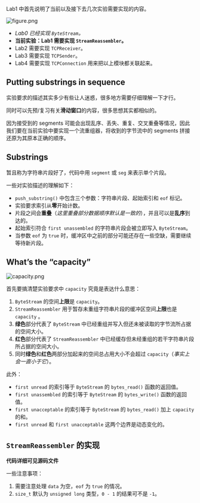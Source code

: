 Lab1 中首先说明了当前以及接下去几次实验需要实现的内容。

![figure.png](https://imgbed001.oss-cn-hangzhou.aliyuncs.com/img/figure1.png)

- *Lab0 已经实现 `ByteStream`。*
- **当前实验：Lab1 需要实现 `StreamReassembler`。**
- Lab2 需要实现 `TCPReceiver`。
- Lab3 需要实现 `TCPSender`。
- Lab4 需要实现 `TCPConnection` 用来把以上模块都关联起来。

## Putting substrings in sequence

实验要求的描述其实多少有些让人迷惑，很多地方需要仔细理解一下才行。

同时可以先预/复习有关**滑动窗口**的内容，很多思想其实都相似的。

因为接受到的 segments 可能会出现乱序、丢失、重复、交叉重叠等情况，因此我们要在当前实验中要实现一个流重组器，将收到的字节流中的 segments 拼接还原为其原本正确的顺序。

## Substrings

暂且称为字符串片段好了，代码中用 `segment` 或 `seg` 来表示单个片段。

一些对实验描述的理解如下：

- `push_substring()` 中包含三个参数：字符串片段、起始索引和 `eof` 标记。
- 实验要求索引从**零**开始计数。
- 片段之间会**重叠**（*这里重叠部分数据顺序默认是一致的*），并且可以是**乱序**到达的。
- 起始索引符合 `first unassembled` 的字符串片段会被立即写入 `ByteStream`。
- 当参数 `eof` 为 `true` 时，缓冲区中之前的部分可能还存在一些空缺，需要继续等待新片段。

## What’s the “capacity”

![capacity.png](https://imgbed001.oss-cn-hangzhou.aliyuncs.com/img/capacity.png)

首先要搞清楚实验要求中 `capacity` 究竟是表达什么意思：

1. `ByteStream` 的空间**上限**是 `capacity`。
2. `StreamReassembler` 用于暂存未重组字符串片段的缓冲区空间**上限**也是 `capacity` 。
3. **绿色**部分代表了 `ByteStream` 中已经重组并写入但还未被读取的字节流所占据的空间大小。
4. **红色**部分代表了 `StreamReassembler` 中已经缓存但未经重组的若干字符串片段所占据的空间大小。
5. 同时**绿色**和**红色**两部分加起来的空间总占用大小不会超过 `capacity`（*事实上会一直小于它*）。

此外：

- `first unread` 的索引等于 `ByteStream` 的 `bytes_read()` 函数的返回值。
- `first unassembled` 的索引等于 `ByteStream` 的 `bytes_write()` 函数的返回值。
- `first unacceptable` 的索引等于 `ByteStream` 的 `bytes_read()` 加上 `capacity` 的和。
- `first unread` 和 `first unacceptable` 这两个边界是动态变化的。

## `StreamReassembler` 的实现

**代码详细可见源码文件**

一些注意事项：

1. 需要注意处理 `data` 为空，`eof` 为 `true` 的情况。
2. `size_t` 默认为 `unsigned long` 类型，`0 - 1` 的结果可不是 `-1`。